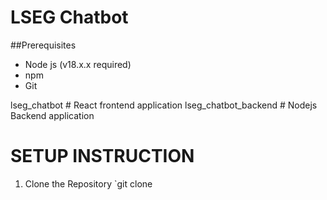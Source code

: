 # LSEG Chatbot

##Prerequisites
* Node js (v18.x.x required)
* npm
* Git

lseg_chatbot # React frontend application
lseg_chatbot_backend # Nodejs Backend application

# SETUP INSTRUCTION

1. Clone the Repository
   `git clone 
